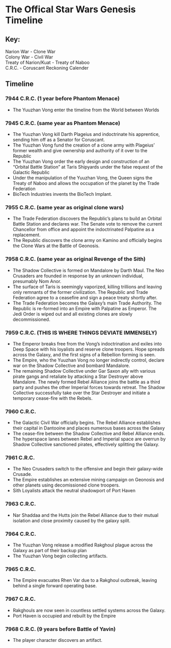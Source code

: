 # The Offical Star Wars Genesis Timeline <br />

## Key: <br />
Narion War - Clone War <br />
Colony War - Civil War <br />
Treaty of Narion/Kuat - Treaty of Naboo <br />
C.R.C. - Coruscant Reckoning Calender <br />

## Timeline

### 7944 C.R.C. (1 year before Phantom Menace)
- The Yuuzhan Vong enter the timeline from the World between Worlds

### 7945 C.R.C. (same year as Phantom Menace)
- The Yuuzhan Vong kill Darth Plageius and indoctrinate his apprentice, sending him off as a Senator for Coruscant.
- The Yuuzhan Vong fund the creation of a clone army with Plageius’ former wealth and give ownership and authority of it over to the Republic
- The Yuuzhan Vong order the early design and construction of an “Orbital Battle Station” at Taris Shipyards under the false request of the Galactic Republic
- Under the manipulation of the Yuuzhan Vong, the Queen signs the Treaty of Naboo and allows the occupation of the planet by the Trade Federation
- BioTech Industries invents the BioTech Implant.

### 7955 C.R.C. (same year as original clone wars)
- The Trade Federation discovers the Republic’s plans to build an Orbital Battle Station and declares war. The Senate vote to remove the current Chancellor from office and appoint the indoctrinated Palpatine as a replacement.
- The Republic discovers the clone army on Kamino and officially begins the Clone Wars at the Battle of Geonosis.

### 7958 C.R.C. (same year as original Revenge of the Sith)
- The Shadow Collective is formed on Mandalore by Darth Maul. The Neo Crusaders are founded in response by an unknown individual, presumably Nom Anor.
- The surface of Taris is seemingly vaporized, killing trillions and leaving only remnants of the former civilization. The Republic and Trade Federation agree to a ceasefire and sign a peace treaty shortly after.
- The Trade Federation becomes the Galaxy’s main Trade Authority. The Republic is re-formed into an Empire with Palpatine as Emperor. The Jedi Order is wiped out and all existing clones are slowly decommissioned.

### 7959 C.R.C. (THIS IS WHERE THINGS DEVIATE IMMENSELY)
- The Emperor breaks free from the Vong’s indoctrination and exiles into Deep Space with his loyalists and reserve clone troopers. Hope spreads across the Galaxy, and the first signs of a Rebellion forming is seen.
- The Empire, who the Yuuzhan Vong no longer indirectly control, declare war on the Shadow Collective and bombard Mandalore. 
- The remaining Shadow Collective under Gar Saxon ally with various pirate gangs and retaliate by attacking a Star Destroyer above Mandalore. The newly formed Rebel Alliance joins the battle as a third party and pushes the other Imperial forces towards retreat. The Shadow Collective successfully take over the Star Destroyer and initiate a temporary cease-fire with the Rebels.

### 7960 C.R.C.
- The Galactic Civil War officially begins. The Rebel Alliance establishes their capital in Dantooine and places numerous bases across the Galaxy
- The cease-fire between the Shadow Collective and Rebel Alliance ends. The hyperspace lanes between Rebel and Imperial space are overrun by Shadow Collective sanctioned pirates, effectively splitting the Galaxy. 

### 7961 C.R.C.
- The Neo Crusaders switch to the offensive and begin their galaxy-wide Crusade.
- The Empire establishes an extensive mining campaign on Geonosis and other planets using decomissioned clone troopers.
- Sith Loyalists attack the neutral shadowport of Port Haven

### 7963 C.R.C.
- Nar Shaddaa and the Hutts join the Rebel Alliance due to their mutual isolation and close proximity caused by the galaxy split.

### 7964 C.R.C.
- The Yuuzhan Vong release a modified Rakghoul plague across the Galaxy as part of their backup plan
- The Yuuzhan Vong begin collecting artifacts.

### 7965 C.R.C.
- The Empire evacuates Rhen Var due to a Rakghoul outbreak, leaving behind a single forward operating base.

### 7967 C.R.C.
- Rakghouls are now seen in countless settled systems across the Galaxy.
- Port Haven is occupied and rebuilt by the Empire

### 7968 C.R.C. (9 years before Battle of Yavin)
- The player character discovers an artifact.



